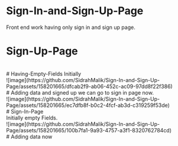 # Sign-In-and-Sign-Up-Page
Front end work having only sign in and sign up page.
<br>
# Sign-Up-Page
<br>
# Having-Empty-Fields Initially
<br>
![image](https://github.com/SidrahMalik/Sign-In-and-Sign-Up-Page/assets/158201665/dfcab2f9-ab06-452c-ac09-97dd8f22f386)

<br>
# Adding data and signed up we can go to sign in page now.
<br>
![image](https://github.com/SidrahMalik/Sign-In-and-Sign-Up-Page/assets/158201665/ec7dfb8f-b0c2-4fcf-ab3d-c319259f53de)
<br>
# Sign-In-Page
<br>
Initially empty Fields.
<br>
![image](https://github.com/SidrahMalik/Sign-In-and-Sign-Up-Page/assets/158201665/100b7fa1-9a93-4757-a3f1-8320762784cd)
<br>
# Adding data now
<br>





